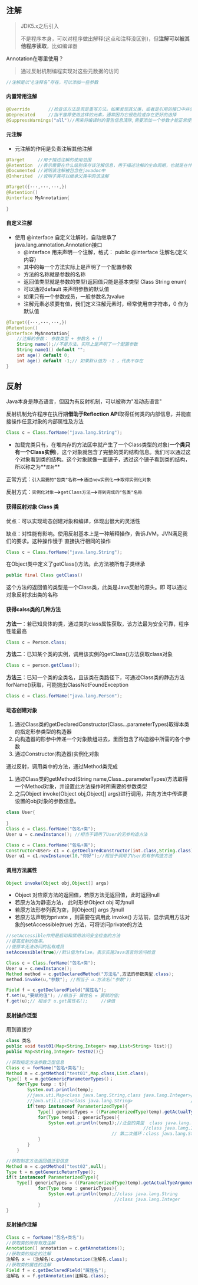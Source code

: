 ## 注解

>JDK5.x之后引入
>
>不是程序本身，可以对程序做出解释(这点和注释没区别)，但**注解可以被其他程序读取**，比如编译器

Annotation在哪里使用？

> 通过反射机制编程实现对这些元数据的访问

~~~java
//注解是以"@注释名”存在，可以添加一些参数
~~~

#### 内置常用注解

~~~java
@Override		//检查该方法是否是重写方法。如果发现其父类，或者是引用的接口中并没有该方法时，会报编译错误
@Deprecated		//指不推荐使用这样的元素，通常因为它很危险或存在更好的选择
@SuppressWarnings("all")//用来将编译时的警告信息清除,需要添加一个参数才能正常使用
~~~

#### 元注解

* 元注解的作用是负责注解其他注解

~~~~java
@Target		//用于描述注解的使用范围
@Retention	//表示需要在什么级别保存该注解信息，用于描述注解的生命周期，也就是在什么时候该注解被使用( SOURCE < CLASS < RUNTIME)
@Documented	//说明该注解被包含在javadoc中
@Inherited	//说明子类可以继承父类中的该注解
~~~~

~~~java
@Target({···,···,···,})
@Retention()
@interface MyAnnotation{
    
}
~~~



#### 自定义注解

* 使用 @interface 自定义注解时，自动继承了java.lang.annotation.Annotation接口
    * @interface 用来声明一个注解，格式： public @interface 注解名{定义内容}
    * 其中的每一个方法实际上是声明了一个配置参数
    * 方法的名称就是参数的名称
    * 返回值类型就是参数的类型(返回值只能是基本类型 Class String enum)
    * 可以通过default 来声明参数的默认值
    * 如果只有一个参数成员，一般参数名为value
    * 注解元素必须要有值，我们定义注解元素时，经常使用空字符串，0 作为默认值

~~~java
@Target({···,···,···,})
@Retention()
@interface MyAnnotation{
	//注解的参数： 参数类型 + 参数名 + ()
    String name();//不是方法，实际上是声明了一个配置参数
    String name1() default "";
    int age() default 0;
    int age() default -1;// 如果默认值为 -1 ，代表不存在
}
~~~

## 反射 	

Java本身是静态语言，但因为有反射机制，可以被称为"准动态语言"

反射机制允许程序在执行期**借助于Reflection API**取得任何类的内部信息，并能直接操作任意对象的内部属性及方法

~~~java
Class c = Class.forName("java.lang.String");
~~~

* 加载完类只有，在堆内存的方法区中就产生了一个Class类型的对象(**一个类只有一个Class实例**)，这个对象就包含了完整的类的结构信息。我们可以通过这个对象看到类的结构。这个对象就像一面镜子，透过这个镜子看到类的结构，所以称之为**`反射`**

正常方式：`引入需要的"包类"名称`**-->**`通过new实例化`**-->**`取得实例化对象`

反射方式：`实例化对象`**-->**`getClass方法`**-->**`得到完成的"包类"名称`

#### 获得反射对象 Class 类

优点：可以实现动态创建对象和编译，体现出很大的灵活性

缺点：对性能有影响。使用反射基本上是一种解释操作，告诉JVM，JVN满足我们的要求。这种操作慢于 直接执行相同的操作

~~~java
Class c = Class.forName("java.lang.String");
~~~

在Object类中定义了getClass()方法。此方法被所有子类继承

~~~java
public final Class getClass()
~~~

这个方法的返回值的类型是一个Class类，此类是Java反射的源头。即 可以通过对象反射求出类的名称

#### 获得calss类的几种方法

**方法一**：若已知具体的类，通过类的class属性获取，该方法最为安全可靠，程序性能最高

~~~java
Class c = Person.class;
~~~

**方法二**：已知某个类的实例，调用该实例的getClass()方法获取class对象

~~~java
Class c = person.getClass();
~~~

**方法三**：已知一个类的全类名，且该类在类路径下，可通过Class类的静态方法forName()获取，可能抛出ClassNotFoundException

~~~java
Class c = Class.forName("java.lang.Person");
~~~

#### 动态创建对象

1.  通过Class类的getDeclaredConstructor(Class...parameterTypes)取得本类的指定形参类型的构造器
2. 向构造器的形参中传递一个对象数组进去，里面包含了构造器中所需的各个参数
3. 通过Constructor(构造器)实例化对象

通过反射，调用类中的方法，通过Method类完成

1. 通过Class类的getMethod(String name,Class...parameterTypes)方法取得一个Method对象，并设置此方法操作时所需要的参数类型
2. 之后Object invoke(Object obj,Object[] args)进行调用，并向方法中传递要设置的obj对象的参数信息。

~~~java
class User{
    
}
Class c = Class.forName("包名+类");
User u = c.newInstance(); //相当于调用了User的无参构造方法

Class c = Class.forName("包名+类");
Constructor<User> c1 = c.getDeclaredConstructor(int.class,String.class);
User u1 = c1.newInstance(10,"你好");//相当于调用了User的有参构造方法
~~~

#### 调用方法属性

~~~java
Object invoke(Object obj,Object[] args)
~~~

* Object 对应原方法的返回值，若原方法无返回值，此时返回null
* 若原方法为静态方法， 此时形参Object obj 可为null
* 若原方法形参列表为空，则Object[] args 为null
* 若原方法声明为private ，则需要在调用此 invoke() 方法前，显示调用方法对象的setAccessible(true) 方法，可将访问private的方法

~~~java
//setAccessible作用是启动和禁用访问安全检查的方法
//提高反射的效率。
//使原本无法访问的私有成员
setAccessible(true)//默认值为false。表示实施Java语言的访问检查
~~~

~~~java
Class c = Class.forName("包名+类");
User u = c.newInstance();
Method method = c.getDeclaredMethod("方法名",方法的参数类型.class);
method.invoke(u,"参数"); //相当于 u.方法名("参数");

Field f = c.getDeclaredField("属性名");
f.set(u,"要赋的值"); //相当于 属性名 = 要赋的值;
f.get(u);// 相当于 u.get属性名();		//读值
~~~

#### 反射操作泛型

用到直接抄

~~~java
class 类名
public void test01(Map<String,Integer> map,List<String> list){}
public Map<String,Integer> test02(){}

//获取指定方法参数泛型信息
Class c = forName("包名+类名");
Method m = c.getMethod("test01",Map.class,List.class);
Type[] t = m.getGenericParameterTypes()；
    for(Type temp : t){
        System.out.println(temp);
        //java.uti.Map<class java.lang.String,class java.lang.Integer>//第一次循环
        //java.util.List<class java.lang.String>				      //第二次循环
        if(temp instanceof ParameterizedType){
            Type[] genericTypes = ((ParameterizedType)temp).getActualTyeArguments();
            for(Type temp1 : genericTypes){
                System.out.println(temp1);//泛型的类型  class java.lang.String
                									//class java.lang.Integer
                						// 第二次循环：class java.lang.String
            }
        }
    }

//获取制定方法返回值泛型信息
Method m = c.getMethod("test02",null);
Type t = m.getGenericReturnType();
if(t instanceof ParameterizedType){
    Type[] genericTypes = ((ParameterizedType)temp).getActualTyeArguments();
            for(Type temp : genericTypes){
                System.out.println(temp);//class java.lang.String
                						 //class java.lang.Integer
            }
}
~~~

#### 反射操作注解

~~~java
Class c = forName("包名+类名");
//获取类的所有有效注解
Annotation[] annotation = c.getAnnotations();
//获取类的指定的注解
注解名 x = (注解名)c.getAnnotation(注解名.class);
//获取类的属性的注解
Field f = c.getDeclaredField("属性名");
注解名 x = f.getAnnotation(注解名.class);
~~~

